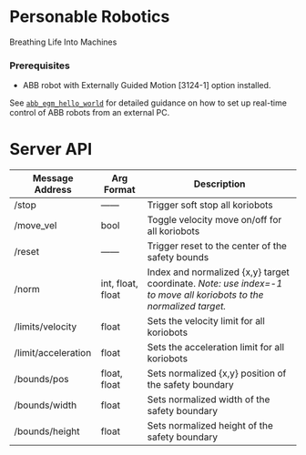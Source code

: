 # Personable Robotics
Breathing Life Into Machines

### Prerequisites
- ABB robot with Externally Guided Motion [3124-1] option installed.

See [`abb_egm_hello_world`](https://github.com/madelinegannon/abb_egm_hello_world) for detailed guidance on how to set up real-time control of ABB robots from an external PC.



# Server API

| Message Address | Arg Format | Description |
| --- | ------ | --- |
| /stop | —— | Trigger soft stop all koriobots |
| /move_vel | bool | Toggle velocity move on/off for all koriobots |
| /reset | —— | Trigger reset to the center of the safety bounds |
| /norm | int, float, float | Index and normalized {x,y} target coordinate. _Note: use index=-1 to move all koriobots to the normalized target._ |
| /limits/velocity | float | Sets the velocity limit for all koriobots |
| /limit/acceleration | float | Sets the acceleration limit for all koriobots |
| /bounds/pos | float, float | Sets normalized {x,y} position of the safety boundary |
| /bounds/width | float | Sets normalized width of the safety boundary |
| /bounds/height | float | Sets normalized height of the safety boundary |
